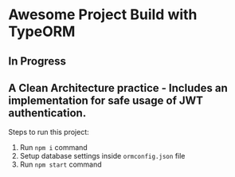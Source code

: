 # Awesome Project Build with TypeORM

## In Progress

A Clean Architecture practice - Includes an implementation for safe usage of JWT authentication.
---
Steps to run this project:

1. Run `npm i` command
2. Setup database settings inside `ormconfig.json` file
3. Run `npm start` command
